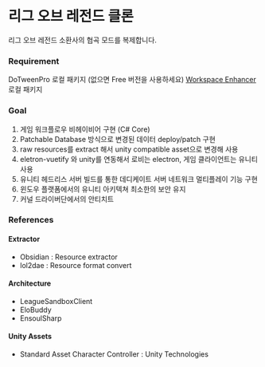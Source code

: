 # 리그 오브 레전드 클론

리그 오브 레전드 소환사의 협곡 모드를 복제합니다.


### Requirement
DoTweenPro 로컬 패키지 (없으면 Free 버전을 사용하세요)
[Workspace Enhancer](https://github.com/cqtd/com.cqtd.workspace.enhancer) 로컬 패키지

### Goal
1. 게임 워크플로우 비헤이비어 구현 (C# Core)
2. Patchable Database 방식으로 변경된 데이터 deploy/patch 구현
3. raw resources를 extract 해서 unity compatible asset으로 변경해 사용
4. eletron-vuetify 와 unity를 연동해서 로비는 electron, 게임 클라이언트는 유니티 사용
5. 유니티 헤드리스 서버 빌드를 통한 데디케이트 서버 네트워크 멀티플레이 기능 구현
6. 윈도우 플랫폼에서의 유니티 아키텍쳐 최소한의 보안 유지
7. 커널 드라이버단에서의 안티치트



### References
#### Extractor
- Obsidian : Resource extractor
- lol2dae : Resource format convert

#### Architecture
- LeagueSandboxClient
- EloBuddy
- EnsoulSharp

#### Unity Assets
- Standard Asset Character Controller : Unity Technologies
